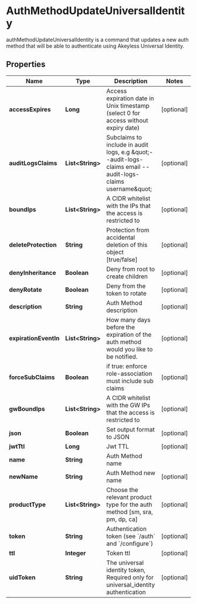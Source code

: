 

# AuthMethodUpdateUniversalIdentity

authMethodUpdateUniversalIdentity is a command that updates a new auth method that will be able to authenticate using Akeyless Universal Identity.

## Properties

| Name | Type | Description | Notes |
|------------ | ------------- | ------------- | -------------|
|**accessExpires** | **Long** | Access expiration date in Unix timestamp (select 0 for access without expiry date) |  [optional] |
|**auditLogsClaims** | **List&lt;String&gt;** | Subclaims to include in audit logs, e.g \&quot;--audit-logs-claims email --audit-logs-claims username\&quot; |  [optional] |
|**boundIps** | **List&lt;String&gt;** | A CIDR whitelist with the IPs that the access is restricted to |  [optional] |
|**deleteProtection** | **String** | Protection from accidental deletion of this object [true/false] |  [optional] |
|**denyInheritance** | **Boolean** | Deny from root to create children |  [optional] |
|**denyRotate** | **Boolean** | Deny from the token to rotate |  [optional] |
|**description** | **String** | Auth Method description |  [optional] |
|**expirationEventIn** | **List&lt;String&gt;** | How many days before the expiration of the auth method would you like to be notified. |  [optional] |
|**forceSubClaims** | **Boolean** | if true: enforce role-association must include sub claims |  [optional] |
|**gwBoundIps** | **List&lt;String&gt;** | A CIDR whitelist with the GW IPs that the access is restricted to |  [optional] |
|**json** | **Boolean** | Set output format to JSON |  [optional] |
|**jwtTtl** | **Long** | Jwt TTL |  [optional] |
|**name** | **String** | Auth Method name |  |
|**newName** | **String** | Auth Method new name |  [optional] |
|**productType** | **List&lt;String&gt;** | Choose the relevant product type for the auth method [sm, sra, pm, dp, ca] |  [optional] |
|**token** | **String** | Authentication token (see &#x60;/auth&#x60; and &#x60;/configure&#x60;) |  [optional] |
|**ttl** | **Integer** | Token ttl |  [optional] |
|**uidToken** | **String** | The universal identity token, Required only for universal_identity authentication |  [optional] |



